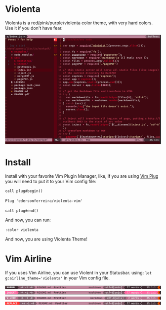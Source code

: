 # Violenta

Violenta is a red/pink/purple/violenta color theme, with very hard colors. Use it if you don't have fear.

![Capture-1](assets/capture-1.png)

# Install

Install with your favorite Vim Plugin Manager, like, if you are using [Vim Plug](https://github.com/junegunn/vim-plug) you will need to put it to your Vim config file:

```viml
call plug#begin()

Plug 'edersonferreira/violenta-vim'

call plug#end()
```

And now, you can run:

`:color violenta`

And now, you are using Violenta Theme!

# Vim Airline

If you uses Vim Airline, you can use Violent in your Statusbar. using: `let g:airline_theme='violenta'` in your Vim config file.

![Airline-1](assets/airline-1.png)
![Airline-2](assets/airline-2.png)
![Airline-3](assets/airline-3.png)
![Airline-4](assets/airline-4.png)
